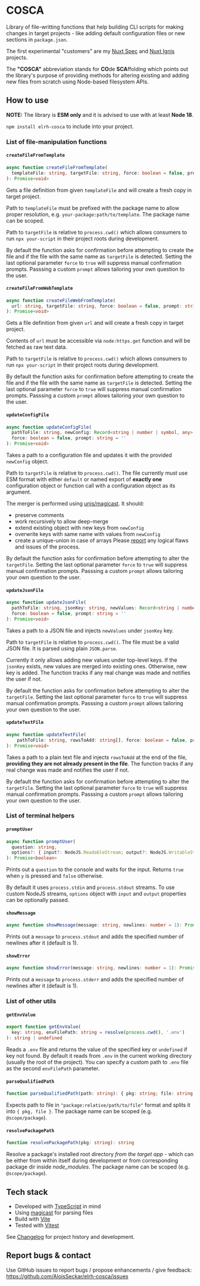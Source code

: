 # COSCA
Library of file-writting functions that help building CLI scripts for making changes in target projects - like adding default configuration files or new sections in `package.json`.

The first experimental "customers" are my [Nuxt Spec](https://github.com/AloisSeckar/nuxt-spec) and [Nuxt Ignis](https://github.com/AloisSeckar/nuxt-ignis) projects.

The **"COSCA"** abbreviation stands for **CO**de **SCA**ffolding which points out the library's purpose of providing methods for altering existing and adding new files from scratch using Node-based filesystem APIs.

## How to use

**NOTE:** The library is **ESM only** and it is advised to use with at least **Node 18**.

`npm install elrh-cosca` to include into your project.

### List of file-manipulation functions

#### `createFileFromTemplate`

```ts
async function createFileFromTemplate(
  templateFile: string, targetFile: string, force: boolean = false, prompt: string = ''
): Promise<void>
```

Gets a file definition from given `templateFile` and will create a fresh copy in target project.

Path to `templateFile` must be prefixed with the package name to allow proper resolution, e.g. `your-package:path/to/template`. The package name can be scoped.

Path to `targetFile` is relative to `process.cwd()` which allows consumers to run `npx your-script` in their project roots during development.

By default the function asks for confirmation before attempting to create the file and if the file with the same name as `targetFile` is detected. Setting the last optional parameter `force` to `true` will suppress manual confirmation prompts. Passsing a custom `prompt` allows tailoring your own question to the user.

#### `createFileFromWebTemplate`

```ts
async function createFileWebFromTemplate(
  url: string, targetFile: string, force: boolean = false, prompt: string = ''
): Promise<void>
```

Gets a file definition from given `url` and will create a fresh copy in target project. 

Contents of `url` must be accessible via `node:https.get` function and will be fetched as raw text data.

Path to `targetFile` is relative to `process.cwd()` which allows consumers to run `npx your-script` in their project roots during development.

By default the function asks for confirmation before attempting to create the file and if the file with the same name as `targetFile` is detected. Setting the last optional parameter `force` to `true` will suppress manual confirmation prompts. Passsing a custom `prompt` allows tailoring your own question to the user.

#### `updateConfigFile`

```ts
async function updateConfigFile(
  pathToFile: string, newConfig: Record<string | number | symbol, any>, 
  force: boolean = false, prompt: string = ''
): Promise<void>
```

Takes a path to a configuration file and updates it with the provided `newConfig` object. 

Path to `targetFile` is relative to `process.cwd()`. The file currently must use ESM format with either `default` or named export of **exactly one** configuration object or function call with a configuration object as its argument.

The merger is performed using [unjs/magicast](https://github.com/unjs/magicast). It should:
- preserve comments
- work recursively to allow deep-merge
- extend existing object with new keys from `newConfig`
- overwrite keys with same name with values from `newConfig`
- create a unique-union in case of arrays
Please [report](https://github.com/AloisSeckar/elrh-cosca/issues) any logical flaws and issues of the process.

By default the function asks for confirmation before attempting to alter the `targetFile`. Setting the last optional parameter `force` to `true` will suppress manual confirmation prompts. Passsing a custom `prompt` allows tailoring your own question to the user.

#### `updateJsonFile`

```ts
async function updateJsonFile(
  pathToFile: string, jsonKey: string, newValues: Record<string | number | symbol, any>, 
  force: boolean = false, prompt: string = ''
): Promise<void>
```

Takes a path to a JSON file and injects `newValues` under `jsonKey` key.

Path to `targetFile` is relative to `process.cwd()`. The file must be a valid JSON file. It is parsed using plain `JSON.parse`.

Currently it only allows adding new values under top-level keys. If the `jsonKey` exists, new values are merged into existing ones. Otherwise, new key is added. The function tracks if any real change was made and notifies the user if not.

By default the function asks for confirmation before attempting to alter the `targetFile`. Setting the last optional parameter `force` to `true` will suppress manual confirmation prompts. Passsing a custom `prompt` allows tailoring your own question to the user.

#### `updateTextFile`

```ts
async function updateTextFile(
    pathToFile: string, rowsToAdd: string[], force: boolean = false, prompt: string = ''
): Promise<void>
```

Takes a path to a plain text file and injects `rowsToAdd` at the end of the file, **providing they are not already present in the file**. The function tracks if any real change was made and notifies the user if not.

By default the function asks for confirmation before attempting to alter the `targetFile`. Setting the last optional parameter `force` to `true` will suppress manual confirmation prompts. Passsing a custom `prompt` allows tailoring your own question to the user.

### List of terminal helpers

#### `promptUser`

```ts
async function promptUser(
  question: string,
  options?: { input?: NodeJS.ReadableStream; output?: NodeJS.WritableStream }
): Promise<boolean>
```

Prints out a `question` to the console and waits for the input. Returns `true` when `y` is pressed and `false` otherwise.

By default it uses `process.stdin` and `process.stdout` streams. To use custom NodeJS streams, `options` object with `input` and `output` properties can be optionally passed.

#### `showMessage`

```ts
async function showMessage(message: string, newlines: number = 1): Promise<void>
```

Prints out a `message` to `process.stdout` and adds the specified number of newlines after it (default is 1).

#### `showError`

```ts
async function showError(message: string, newlines: number = 1): Promise<void>
```

Prints out a `message` to `process.stderr` and adds the specified number of newlines after it (default is 1).

### List of other utils

#### `getEnvValue`

```ts
export function getEnvValue(
  key: string, envFilePath: string = resolve(process.cwd(), '.env')
): string | undefined
```

Reads a `.env` file and returns the value of the specified key or `undefined` if key not found. By default it reads from `.env` in the current working directory (usually the root of the project). You can specify a custom path to `.env` file as the second `envFilePath` parameter.

#### `parseQualifiedPath`

```ts
function parseQualifiedPath(path: string): { pkg: string; file: string }
```

Expects path to file in `"package:relative/path/to/file"` format and splits it into `{ pkg, file }`. The package name can be scoped (e.g. `@scope/package`).

#### `resolvePackagePath`

```ts
function resolvePackagePath(pkg: string): string
```

Resolve a package's installed root directory *from the target app* - which can be either from within itself during development or from corresponding package dir inside *node_modules*. The package name can be scoped (e.g. `@scope/package`).

## Tech stack

- Developed with [TypeScript](https://www.typescriptlang.org/) in mind
- Using [magicast](https://github.com/unjs/magicast) for parsing files
- Build with [Vite](https://vitejs.dev/)
- Tested with [Vitest](https://vitest.dev/)

See [Changelog](https://github.com/AloisSeckar/elrh-cosca/blob/main/CHANGELOG.md) for project history and development.

## Report bugs & contact

Use GitHub issues to report bugs / propose enhancements / give feedback:
https://github.com/AloisSeckar/elrh-cosca/issues

